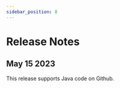 ```yaml
---
sidebar_position: 8
---
```


# Release Notes

## May 15 2023

This release supports Java code on Github. 
